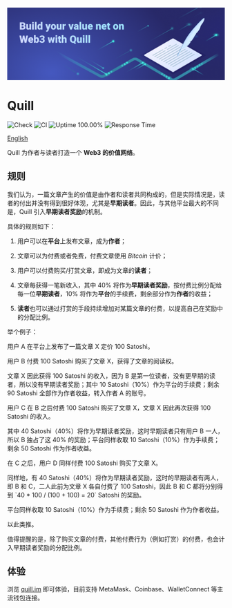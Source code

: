 ![banner](./public/banner.png)

# Quill

![Check](https://github.com/baizhiheizi/quill/workflows/Check/badge.svg) ![CI](https://github.com/baizhiheizi/quill/workflows/CI/badge.svg) ![Uptime 100.00%](https://img.shields.io/endpoint?url=https%3A%2F%2Fraw.githubusercontent.com%2Fbaizhiheizi%2Fupptime%2Fmaster%2Fapi%2Fprs-digg%2Fuptime.json) ![Response Time](https://img.shields.io/endpoint?url=https%3A%2F%2Fraw.githubusercontent.com%2Fbaizhiheizi%2Fupptime%2Fmaster%2Fapi%2Fprs-digg%2Fresponse-time.json)

[English](README.md)

Quill 为作者与读者打造一个 **Web3 的价值网络**。

## 规则

我们认为，一篇文章产生的价值是由作者和读者共同构成的，但是实际情况是，读者的付出并没有得到很好体现，尤其是**早期读者**。因此，与其他平台最大的不同是，Quill 引入**早期读者奖励**的机制。

具体的规则如下：

1. 用户可以在**平台**上发布文章，成为**作者**；

2. 文章可以为付费或者免费，付费文章使用 _Bitcoin_ 计价；

3. 用户可以付费购买/打赏文章，即成为文章的**读者**；

4. 文章每获得一笔新收入，其中 40% 将作为**早期读者奖励**，按付费比例分配给每一位**早期读者**，10% 将作为**平台**的手续费，剩余部分作为**作者**的收益；

5. **读者**也可以通过打赏的手段持续增加对某篇文章的付费，以提高自己在奖励中的分配比例。

举个例子：

用户 A 在平台上发布了一篇文章 X 定价 100 Satoshi。

用户 B 付费 100 Satoshi 购买了文章 X，获得了文章的阅读权。

文章 X 因此获得 100 Satoshi 的收入，因为 B 是第一位读者，没有更早期的读者，所以没有早期读者奖励；其中 10 Satoshi（10%）作为平台的手续费；剩余 90 Satoshi 全部作为作者收益，转入作者 A 的账号。

用户 C 在 B 之后付费 100 Satoshi 购买了文章 X，文章 X 因此再次获得 100 Satoshi 的收入。

其中 40 Satoshi（40%）将作为早期读者奖励，这时早期读者只有用户 B 一人，所以 B 独占了这 40% 的奖励；平台同样收取 10 Satoshi（10%）作为手续费；剩余 50 Satoshi 作为作者收益。

在 C 之后，用户 D 同样付费 100 Satoshi 购买了文章 X。

同样地，有 40 Satoshi（40%）将作为早期读者奖励，这时的早期读者有两人，即 B 和 C，二人此前为文章 X 各自付费了 100 Satoshi，因此 B 和 C 都将分别得到 \`40 \* 100 / (100 + 100) = 20\` Satoshi 的奖励。

平台同样收取 10 Satoshi（10%）作为手续费；剩余 50 Satoshi 作为作者收益。

以此类推。

值得提醒的是，除了购买文章的付费，其他付费行为（例如打赏）的付费，也会计入早期读者奖励的分配比例。

## 体验

浏览 [quill.im](https://quill.im) 即可体验，目前支持 MetaMask、Coinbase、WalletConnect 等主流钱包连接。
